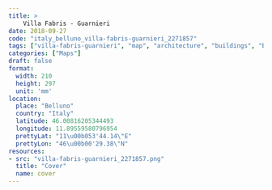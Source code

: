 ```yaml
---
title: > 
    Villa Fabris - Guarnieri
date: 2018-09-27
code: "italy_belluno_villa-fabris-guarnieri_2271857"
tags: ["villa-fabris-guarnieri", "map", "architecture", "buildings", "Belluno", "Italy"]
categories: ["Maps"]
draft: false
format:
  width: 210
  height: 297
  unit: 'mm'
location:
  place: "Belluno"
  country: "Italy"
  latitude: 46.00816205344493
  longitude: 11.89559580796954
  prettyLat: "11\u00b053'44.14\"E"
  prettyLon: "46\u00b00'29.38\"N"
resources:
- src: "villa-fabris-guarnieri_2271857.png"
  title: "Cover"
  name: cover
---
```

